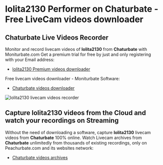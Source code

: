 # lolita2130 Performer on Chaturbate - Free LiveCam videos downloader

## Chaturbate Live Videos Recorder

Monitor and record livecam videos of **lolita2130** from **Chaturbate** with Moniturbate.com
Get a premium trial for free by just and only registering with your Email address:
* [lolita2130 Premium videos downloader](https://moniturbate.com/request-demo-licence-key.html)

Free livecam videos downloader - Moniturbate Software:
* [Chaturbate videos downloader](https://moniturbate.com/moniturbate-download-software.html)

![lolita2130 livecam videos recorder](https://peachurnet.com/templates/moniturbate-software.png)


## Capture lolita2130 videos from the Cloud and watch your recordings on Streaming

Without the need of downloading a software, capture **lolita2130** livecam videos from **Chaturbate** 100% online.
Watch Livecam archives from **Chaturbate** unlimitedly from thousands of existing recordings, only on Peachurbate.com and its websites network:
* [Chaturbate videos archives](https://peachurnet.com/)